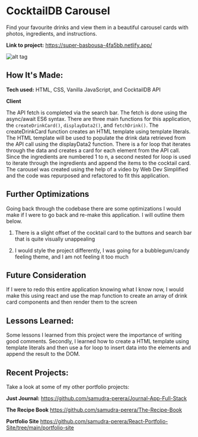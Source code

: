 # CocktailDB Carousel 
Find your favourite drinks and view them in a beautiful carousel cards with photos, ingredients, and instructions.

**Link to project:** https://super-basbousa-4fa5bb.netlify.app/

![alt tag](http://placecorgi.com/1200/650)

## How It's Made:

**Tech used:** HTML, CSS, Vanilla JavaScript, and CocktailDB API

**Client**

The API fetch is completed via the search bar. The fetch is done using the async/await ES6 syntax. There are three main functions for this application, the ```createDrinkCard()```, ```displayData2()```, and ```fetchDrink()```. The createDrinkCard function creates an HTML template using template literals. The HTML template will be used to populate the drink data retrieved from the API call using the displayData2 function. There is a for loop that iterates through the data and creates a card for each element from the API call. Since the ingredients are numbered 1 to n, a second nested for loop is used to iterate through the ingredients and append the items to the cocktail card. The carousel was created using the help of a video by Web Dev Simplified and the code was repurposed and refactored to fit this application. 


## Further Optimizations

Going back through the codebase there are some optimizations I would make if I were to go back and re-make this application. I will outline them below. 

1. There is a slight offset of the cocktail card to the buttons and search bar that is quite visually unappealing

2. I would style the project differently, I was going for a bubblegum/candy feeling theme, and I am not feeling it too much 


## Future Consideration

If I were to redo this entire application knowing what I know now, I would make this using react and use the map function to create an array of drink card components and then render them to the screen

## Lessons Learned:

Some lessons I learned from this project were the importance of writing good comments. Secondly, I learned how to create a HTML template using template literals and then use a for loop to insert data into the elements and append the result to the DOM. 

## Recent Projects:
Take a look at some of my other portfolio projects:

**Just Journal:** https://github.com/samudra-perera/Journal-App-Full-Stack

**The Recipe Book** https://github.com/samudra-perera/The-Recipe-Book

**Portfolio Site** https://github.com/samudra-perera/React-Portfolio-Site/tree/main/portfolio-site
